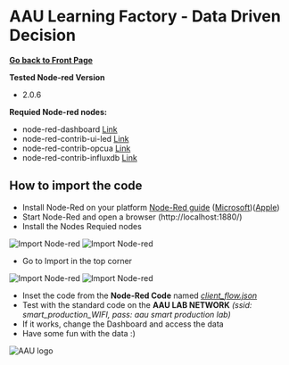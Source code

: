 # AAU Learning Factory - Data Driven Decision

**[Go back to Front Page](README.md)**

**Tested Node-red Version**
- 2.0.6

**Requied Node-red nodes:**
- node-red-dashboard [Link](https://flows.nodered.org/node/node-red-dashboard)
- node-red-contrib-ui-led [Link](https://flows.nodered.org/node/node-red-contrib-ui-led)
- node-red-contrib-opcua [Link](https://flows.nodered.org/node/node-red-contrib-opcua)
- node-red-contrib-influxdb [Link](https://flows.nodered.org/node/node-red-contrib-influxdbCancel)


## How to import the code
- Install Node-Red on your platform [Node-Red guide](https://nodered.org/docs/getting-started/local) ([Microsoft](https://www.youtube.com/watch?v=hEpeobDyj8k))([Apple](https://www.youtube.com/watch?v=9cHxLJq30AI))
- Start Node-Red and open a browser (http://localhost:1880/)
- Install the Nodes Requied nodes

![Import Node-red](https://github.com/glinvad/AAU_Learning_Factory_-_Data_driven_decision/blob/main/Pictures/InstallingNodes(2).png)
![Import Node-red](https://github.com/glinvad/AAU_Learning_Factory_-_Data_driven_decision/blob/main/Pictures/InstallingNodes(1).png)


- Go to Import in the top corner 

![Import Node-red](https://github.com/glinvad/AAU_Learning_Factory_-_Data_driven_decision/blob/main/Pictures/NodeRedImport.jpg)
![Import Node-red](https://github.com/glinvad/AAU_Learning_Factory_-_Data_driven_decision/blob/main/Pictures/Import.png)


- Inset the code from the **Node-Red Code** named [*client_flow.json*](https://github.com/glinvad/AAU_Learning_Factory_-_Data_driven_decision/blob/main/Code/client_flow.json)
- Test with the standard code on the **AAU LAB NETWORK** *(ssid: smart_production_WIFI, pass: aau smart production lab)*
- If it works, change the Dashboard and access the data
- Have some fun with the data :)


![AAU logo](https://github.com/glinvad/AAU_Learning_Factory_-_Data_driven_decision/blob/main/Pictures/AAUlogo.png)
